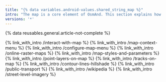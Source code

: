 ```yaml
---
title: "{% data variables.android-values.shared_string_map %}"
intro: "The map is a core element of OsmAnd. This section explains how to interact with map, how to configure additional POI layers, how to customize map for trekking, cycling or navigating offroad, how to add terrain information, how to enable street level imagery etc."
versions: '*'
---
```

{% data reusables.general.article-not-complete %}

{% link_with_intro /interact-with-map %}
{% link_with_intro /map-context-menu %}
{% link_with_intro /configure-map-menu %}
{% link_with_intro /online-raster-maps %}
{% link_with_intro /map-styles-and-parameters %}
{% link_with_intro /point-layers-on-map %}
{% link_with_intro /tracks-on-map %}
{% link_with_intro /contour-lines-hillshade %}
{% link_with_intro /public-transport %}
{% link_with_intro /wikipedia %}
{% link_with_intro /street-level-imagery %}
